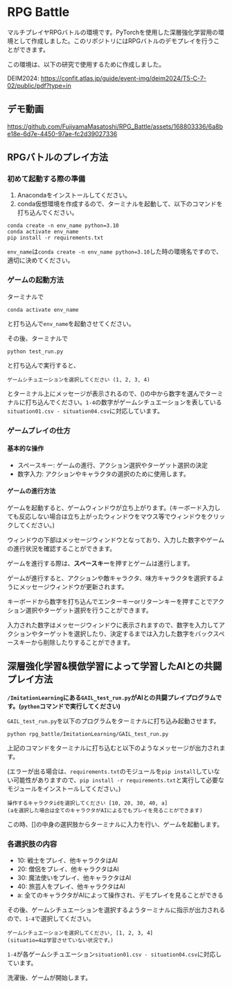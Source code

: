 # RPG Battle
マルチプレイヤRPGバトルの環境です。PyTorchを使用した深層強化学習用の環境として作成しました。このリポジトリにはRPGバトルのデモプレイを行うことができます。

<!--実際のデモプレイ動画を以下のURLにて公開しております。-->
<!--https://youtu.be/L2V-pbWtrGk --> 

この環境は、以下の研究で使用するために作成しました。

DEIM2024: https://confit.atlas.jp/guide/event-img/deim2024/T5-C-7-02/public/pdf?type=in


## デモ動画

https://github.com/FujiyamaMasatoshi/RPG_Battle/assets/168803336/6a8be18e-6d7e-4450-97ae-fc2d39027336



## RPGバトルのプレイ方法

### 初めて起動する際の準備
1. Anacondaをインストールしてください。
2. conda仮想環境を作成するので、ターミナルを起動して、以下のコマンドを打ち込んでください。

```
conda create -n env_name python=3.10
conda activate env_name
pip install -r requirements.txt
```

`env_name`は`conda create -n env_name python=3.10`した時の環境名ですので、適切に決めてください。

### ゲームの起動方法
ターミナルで 
```
conda activate env_name
```
と打ち込んで`env_name`を起動させてください。

その後、ターミナルで
```
python test_run.py
```
と打ち込んで実行すると、
```
ゲームシチュエーションを選択してください (1, 2, 3, 4)
```
とターミナル上にメッセージが表示されるので、()の中から数字を選んでターミナルに打ち込んでください。`1-4`の数字がゲームシチュエーションを表している`situation01.csv - situation04.csv`に対応しています。




### ゲームプレイの仕方


#### 基本的な操作
* スペースキー: ゲームの進行、アクション選択やターゲット選択の決定
* 数字入力: アクションやキャラクタの選択のために使用します。


#### ゲームの進行方法

ゲームを起動すると、ゲームウィンドウが立ち上がります。(キーボード入力しても反応しない場合は立ち上がったウィンドウをマウス等でウィンドウをクリックしてください。)

ウィンドウの下部はメッセージウィンドウとなっており、入力した数字やゲームの進行状況を確認することができます。

ゲームを進行する際は、**スペースキー**を押すとゲームは進行します。

ゲームが進行すると、アクションや敵キャラクタ、味方キャラクタを選択するようにメッセージウィンドウが更新されます。

キーボードから数字を打ち込んでエンターキーorリターンキーを押すことでアクション選択やターゲット選択を行うことができます。

入力された数字はメッセージウィンドウに表示されますので、数字を入力してアクションやターゲットを選択したり、決定するまでは入力した数字をバックスペースキーから削除したりすることができます。

## 深層強化学習&模倣学習によって学習したAIとの共闘プレイ方法
**`/ImitationLearning`にある`GAIL_test_run.py`がAIとの共闘プレイプログラムです。(`python`コマンドで実行してください)**

<!-- ### AI共闘プログラムの起動方法
ターミナルを立ち上げてconda仮想環境の`env_name`を起動します。
(`env_name`は`requirements.txt`を`pip install -r requirements.txt`をした環境です。)

```
conda activate env_name
```

`rpg_battle`のディレクトリまでcdコマンドで移動してください。

```
cd /path/to/your/directory/.../rpg_battle
```

`python rpg_battle/ImitationLearning/GAIL_test_run.py`は自身のディレクトリに変更してください。

`rpg_battle/ImitationLearning/GAIL_test_run.py`を起動させるため以下のプロンプトを打ち込んでください。

pwdコマンドでターミナルから
```
/Users/.../rpg_battle
```
となっているのを確認できたら、
以下のコマンドをターミナルに打ち込んでAIとの共闘プレイを行います。 -->

`GAIL_test_run.py`を以下のプログラムをターミナルに打ち込み起動させます。

```
python rpg_battle/ImitationLearning/GAIL_test_run.py
```

上記のコマンドをターミナルに打ち込むと以下のようなメッセージが出力されます。

(エラーが出る場合は、`requirements.txt`のモジュールを`pip install`していない可能性がありますので、`pip install -r requirements.txt`と実行して必要なモジュールをインストールしてください。)

```
操作するキャラクタidを選択してください [10, 20, 30, 40, a]
(aを選択した場合は全てのキャラクタがAIによるでもプレイを見ることができます)
```

この時、[]の中身の選択肢からターミナルに入力を行い、ゲームを起動します。
### 各選択肢の内容
* 10: 戦士をプレイ、他キャラクタはAI
* 20: 僧侶をプレイ、他キャラクタはAI
* 30: 魔法使いをプレイ、他キャラクタはAI
* 40: 旅芸人をプレイ、他キャラクタはAI
* a: 全てのキャラクタがAIによって操作され、デモプレイを見ることができる

その後、ゲームシチュエーションを選択するようターミナルに指示が出力されるので、`1-4`で選択してください。
```
ゲームシチュエーションを選択してください, [1, 2, 3, 4]
(situatio=4は学習させていない状況です。)
```
`1-4`が各ゲームシチュエーション`situation01.csv - situation04.csv`に対応しています。

洗濯後、ゲームが開始します。
